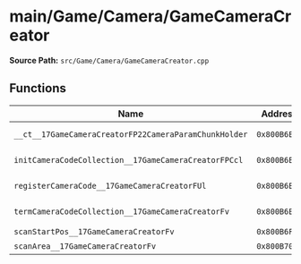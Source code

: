 # main/Game/Camera/GameCameraCreator

**Source Path:** `src/Game/Camera/GameCameraCreator.cpp`

## Functions

| Name | Address | Match % |
|------|---------|---------|
| `__ct__17GameCameraCreatorFP22CameraParamChunkHolder` | `0x800B6E68` | :white_check_mark: (100.0%) |
| `initCameraCodeCollection__17GameCameraCreatorFPCcl` | `0x800B6EB8` | :white_check_mark: (100.0%) |
| `registerCameraCode__17GameCameraCreatorFUl` | `0x800B6EC4` | :white_check_mark: (100.0%) |
| `termCameraCodeCollection__17GameCameraCreatorFv` | `0x800B6EDC` | :white_check_mark: (100.0%) |
| `scanStartPos__17GameCameraCreatorFv` | `0x800B6F80` | :x: (0.0%) |
| `scanArea__17GameCameraCreatorFv` | `0x800B7018` | :x: (0.0%) |